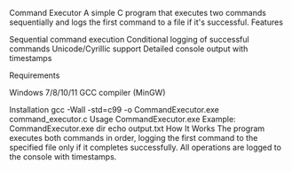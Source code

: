 Command Executor
A simple C program that executes two commands sequentially and logs the first command to a file if it's successful.
Features

Sequential command execution
Conditional logging of successful commands
Unicode/Cyrillic support
Detailed console output with timestamps

Requirements

Windows 7/8/10/11
GCC compiler (MinGW)

Installation
gcc -Wall -std=c99 -o CommandExecutor.exe command_executor.c
Usage
CommandExecutor.exe <command1> <command2> <filename>
Example:
CommandExecutor.exe dir echo output.txt
How It Works
The program executes both commands in order, logging the first command to the specified file only if it completes successfully. All operations are logged to the console with timestamps.
